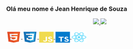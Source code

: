 ### Olá meu nome é Jean Henrique de Souza 

<div align="center">
  <a href="https://github.com/jeancodd">
  <img height="180em" src="https://github-readme-stats.vercel.app/api?username=jeancodd&show_icons=true&theme=blue&include_all_commits=true&count_private=true"/>
  <img height="130em" src="https://github-readme-stats.vercel.app/api/top-langs/?username=jeancodd&layout=compact&langs_count=7&theme=blue"/>
</div>
  
  <div style="display: inline_block"><br>
  <img align="center" alt="Rafa-HTML" height="30" width="40" src="https://raw.githubusercontent.com/devicons/devicon/master/icons/html5/html5-original.svg">
  <img align="center" alt="Rafa-CSS" height="30" width="40" src="https://raw.githubusercontent.com/devicons/devicon/master/icons/css3/css3-original.svg">
  <img align="center" alt="Rafa-Js" height="30" width="40" src="https://raw.githubusercontent.com/devicons/devicon/master/icons/javascript/javascript-plain.svg">
  <img align="center" alt="Rafa-Ts" height="30" width="40" src="https://raw.githubusercontent.com/devicons/devicon/master/icons/typescript/typescript-plain.svg">
  <img align="center" alt="Rafa-React" height="30" width="40" src="https://raw.githubusercontent.com/devicons/devicon/master/icons/react/react-original.svg"
  </div>
    
  ##
    
